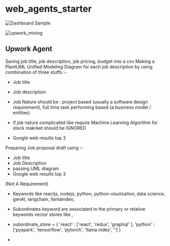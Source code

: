 # web_agents_starter

![Dashboard Sample](https://github.com/user-attachments/assets/f2162190-d35a-4865-bb23-13adaf7ee6a4)


![upwork_mining](https://github.com/user-attachments/assets/2d43f94c-40a0-4543-8a3c-64950dc97fa6)

## Upwork Agent 


Saving job title, job description, job pricing, budget into a csv
Making a PlantUML Unified Modeling Diagram for each job description by using combination of three stuffs :-
* Job title
* Job description

* Job Nature should be : project based (usually a software design requirement), full time task performing based (a business model / entities)
* if job nature complicated like require Machine Learning Algorithm for stock makrket should be IGNORED
* Google web results top 3


Preparing Job proposal draft using :-
* Job title
* Job Description
* passing UML diagram 
* Google web results top 3


(Not A Requirement)

* Keywords like reactjs, nodejs, python, python-visulization, data science, genAI, langchain, llamaindex,

* Subordinates keyword are associated to the primary or relative keywords vector stores like  ,

* subordinate_store = { 'react' : ['react', 'redux', 'graphql' ], 
                        'python' : ['pyspark', 'tensorflow', 'pytorch', 'llama index', '']
  }

* 
